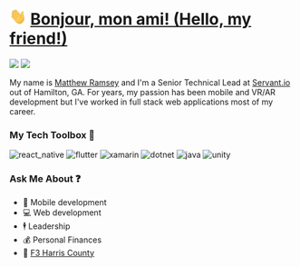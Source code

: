 # <img src="https://raw.githubusercontent.com/ABSphreak/ABSphreak/master/gifs/Hi.gif" height="30px" width="30px"/> [Bonjour, mon ami! (Hello, my friend!)](https://matthewramsey.github.io/matthewramsey.tech/)
[<img height="30" src="https://img.shields.io/badge/linkedin-blue.svg?&style=for-the-badge&logo=linkedin&logoColor=white" />](https://www.linkedin.com/in/mr-tech/)
[<img height="30" src="https://img.shields.io/badge/x-blue.svg?&style=for-the-badge&logo=X&logoColor=white" />](https://x.com/Matthew__Ramsey)


My name is <a href="https://www.matthewbuilds.com" >Matthew Ramsey</a> and I'm a Senior Technical Lead at <a href="https://www.servant.io" >Servant.io</a> out of Hamilton, GA. For years, my passion has been mobile and VR/AR development but I've worked in full stack web applications most of my career.

### My Tech Toolbox 🧰

<p align="left">
<img src="https://www.ncodetechnologies.com/images/icons/react-native-icn(512x512).png" alt="react_native" width="40" height="40"/> 
<img src="https://dashboard.snapcraft.io/site_media/appmedia/2020/03/app_icon_512.png" alt="flutter" width="40" height="40"/> 
<img src="https://cdn.iconscout.com/icon/free/png-512/xamarin-282427.png" alt="xamarin" height="40"/> 
<img src="https://raw.githubusercontent.com/dotnet/brand/master/logo/dotnet-logo.png" alt="dotnet" height="40"/> 
<img src="https://e7.pngegg.com/pngimages/123/816/png-clipart-computer-icons-java-%E5%92%96%E5%95%A1%E6%B5%B7%E6%8A%A5%E5%9B%BE%E7%89%87%E7%B4%A0%E6%9D%90-miscellaneous-text.png" alt="java" width="40" height="40"/> 
<img src="https://www.praevidi.com/files/2214/4788/3983/unity.logo.jpg" alt="unity" width="40" height="40"/>
</p>

### Ask Me About ❓

<ul>
  <li>
    📱 Mobile development
  </li>
  <li>
    💻 Web development
  </li>
  <li>
    🕴️ Leadership
  </li>
  <li>
    💰 Personal Finances
  </li>
  <li>
    🤼 <a href="https://www.f3harriscounty.com" >F3 Harris County</a>
  </li>
  </ul
  
